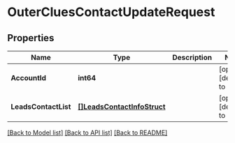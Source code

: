 # OuterCluesContactUpdateRequest

## Properties
Name | Type | Description | Notes
------------ | ------------- | ------------- | -------------
**AccountId** | **int64** |  | [optional] [default to null]
**LeadsContactList** | [**[]LeadsContactInfoStruct**](leads_contact_info_struct.md) |  | [optional] [default to null]

[[Back to Model list]](../README.md#documentation-for-models) [[Back to API list]](../README.md#documentation-for-api-endpoints) [[Back to README]](../README.md)


